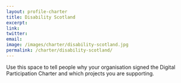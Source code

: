 ```yaml
---
layout: profile-charter
title: Disability Scotland
excerpt: 
link: 
twitter: 
email: 
image: /images/charter/disability-scotland.jpg
permalink: /charter/disability-scotland/
---
```


Use this space to tell people why your organisation signed the Digital Participation Charter and which projects you are supporting.